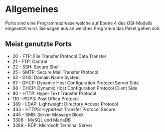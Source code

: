 # Allgemeines
Ports sind eine Programmadresse welche auf Ebene 4 des OSI-Modells eingesetzt wird.
Sie sagen aus an welches Programm das Paket gehen soll.  
## Meist genutzte Ports
- 20 - FTP: File Transfer Protocol Data Transfer
- 21 - FTP: Control
- 22 - SSH: Secure Shell
- 25 - SMTP: Secure Mail Transfer Protocol
- 53 - DNS: Domain Name System
- 67 - DHCP: Dynamic Host Configuration Protocol Server Side
- 68 - DHCP: Dynamic Host Configuration Protocol Client Side
- 80 - HTTP: Hyper Text Transfer Protocol
- 110 - POP3: Post Office Protocol
- 389 - LDAP: Lightweight Directory Access Protocol
- 443 - HTTPS: Hypertext Transfer Protocol Secure
- 445 - SMB: Server Message Block
- 3306 - MySQL und MariaDB
- 3389 - RDP: Microsoft Terminal Server